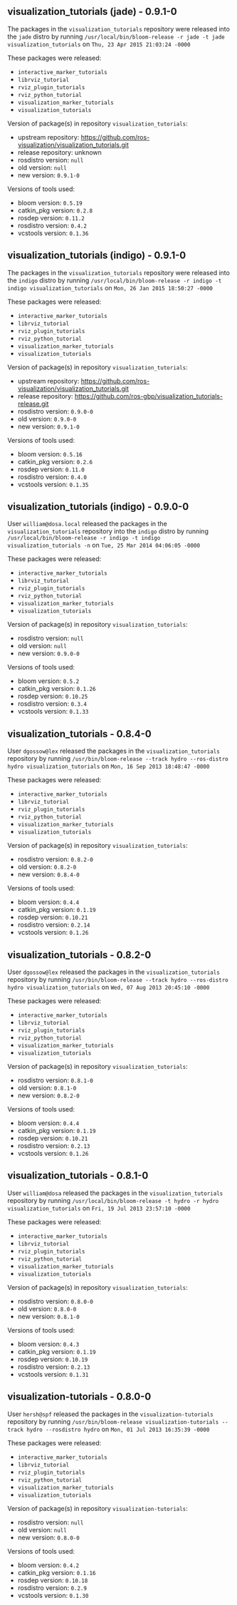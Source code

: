 ## visualization_tutorials (jade) - 0.9.1-0

The packages in the `visualization_tutorials` repository were released into the `jade` distro by running `/usr/local/bin/bloom-release -r jade -t jade visualization_tutorials` on `Thu, 23 Apr 2015 21:03:24 -0000`

These packages were released:
- `interactive_marker_tutorials`
- `librviz_tutorial`
- `rviz_plugin_tutorials`
- `rviz_python_tutorial`
- `visualization_marker_tutorials`
- `visualization_tutorials`

Version of package(s) in repository `visualization_tutorials`:
- upstream repository: https://github.com/ros-visualization/visualization_tutorials.git
- release repository: unknown
- rosdistro version: `null`
- old version: `null`
- new version: `0.9.1-0`

Versions of tools used:
- bloom version: `0.5.19`
- catkin_pkg version: `0.2.8`
- rosdep version: `0.11.2`
- rosdistro version: `0.4.2`
- vcstools version: `0.1.36`


## visualization_tutorials (indigo) - 0.9.1-0

The packages in the `visualization_tutorials` repository were released into the `indigo` distro by running `/usr/local/bin/bloom-release -r indigo -t indigo visualization_tutorials` on `Mon, 26 Jan 2015 18:50:27 -0000`

These packages were released:
- `interactive_marker_tutorials`
- `librviz_tutorial`
- `rviz_plugin_tutorials`
- `rviz_python_tutorial`
- `visualization_marker_tutorials`
- `visualization_tutorials`

Version of package(s) in repository `visualization_tutorials`:
- upstream repository: https://github.com/ros-visualization/visualization_tutorials.git
- release repository: https://github.com/ros-gbp/visualization_tutorials-release.git
- rosdistro version: `0.9.0-0`
- old version: `0.9.0-0`
- new version: `0.9.1-0`

Versions of tools used:
- bloom version: `0.5.16`
- catkin_pkg version: `0.2.6`
- rosdep version: `0.11.0`
- rosdistro version: `0.4.0`
- vcstools version: `0.1.35`


## visualization_tutorials (indigo) - 0.9.0-0

User `william@dosa.local` released the packages in the `visualization_tutorials` repository into the `indigo` distro by running `/usr/local/bin/bloom-release -r indigo -t indigo visualization_tutorials -n` on `Tue, 25 Mar 2014 04:06:05 -0000`

These packages were released:
- `interactive_marker_tutorials`
- `librviz_tutorial`
- `rviz_plugin_tutorials`
- `rviz_python_tutorial`
- `visualization_marker_tutorials`
- `visualization_tutorials`

Version of package(s) in repository `visualization_tutorials`:
- rosdistro version: `null`
- old version: `null`
- new version: `0.9.0-0`

Versions of tools used:
- bloom version: `0.5.2`
- catkin_pkg version: `0.1.26`
- rosdep version: `0.10.25`
- rosdistro version: `0.3.4`
- vcstools version: `0.1.33`


## visualization_tutorials - 0.8.4-0

User `dgossow@lex` released the packages in the `visualization_tutorials` repository by running `/usr/bin/bloom-release --track hydro --ros-distro hydro visualization_tutorials` on `Mon, 16 Sep 2013 18:48:47 -0000`

These packages were released:
- `interactive_marker_tutorials`
- `librviz_tutorial`
- `rviz_plugin_tutorials`
- `rviz_python_tutorial`
- `visualization_marker_tutorials`
- `visualization_tutorials`

Version of package(s) in repository `visualization_tutorials`:
- rosdistro version: `0.8.2-0`
- old version: `0.8.2-0`
- new version: `0.8.4-0`

Versions of tools used:
- bloom version: `0.4.4`
- catkin_pkg version: `0.1.19`
- rosdep version: `0.10.21`
- rosdistro version: `0.2.14`
- vcstools version: `0.1.26`


## visualization_tutorials - 0.8.2-0

User `dgossow@lex` released the packages in the `visualization_tutorials` repository by running `/usr/bin/bloom-release --track hydro --ros-distro hydro visualization_tutorials` on `Wed, 07 Aug 2013 20:45:10 -0000`

These packages were released:
- `interactive_marker_tutorials`
- `librviz_tutorial`
- `rviz_plugin_tutorials`
- `rviz_python_tutorial`
- `visualization_marker_tutorials`
- `visualization_tutorials`

Version of package(s) in repository `visualization_tutorials`:
- rosdistro version: `0.8.1-0`
- old version: `0.8.1-0`
- new version: `0.8.2-0`

Versions of tools used:
- bloom version: `0.4.4`
- catkin_pkg version: `0.1.19`
- rosdep version: `0.10.21`
- rosdistro version: `0.2.13`
- vcstools version: `0.1.26`


## visualization_tutorials - 0.8.1-0

User `william@dosa` released the packages in the `visualization_tutorials` repository by running `/usr/local/bin/bloom-release -t hydro -r hydro visualization_tutorials` on `Fri, 19 Jul 2013 23:57:10 -0000`

These packages were released:
- `interactive_marker_tutorials`
- `librviz_tutorial`
- `rviz_plugin_tutorials`
- `rviz_python_tutorial`
- `visualization_marker_tutorials`
- `visualization_tutorials`

Version of package(s) in repository `visualization_tutorials`:
- rosdistro version: `0.8.0-0`
- old version: `0.8.0-0`
- new version: `0.8.1-0`

Versions of tools used:
- bloom version: `0.4.3`
- catkin_pkg version: `0.1.19`
- rosdep version: `0.10.19`
- rosdistro version: `0.2.13`
- vcstools version: `0.1.31`


## visualization-tutorials - 0.8.0-0

User `hersh@spf` released the packages in the `visualization-tutorials` repository by running `/usr/bin/bloom-release visualization-tutorials --track hydro --rosdistro hydro` on `Mon, 01 Jul 2013 16:35:39 -0000`

These packages were released:
- `interactive_marker_tutorials`
- `librviz_tutorial`
- `rviz_plugin_tutorials`
- `rviz_python_tutorial`
- `visualization_marker_tutorials`
- `visualization_tutorials`

Version of package(s) in repository `visualization-tutorials`:
- rosdistro version: `null`
- old version: `null`
- new version: `0.8.0-0`

Versions of tools used:
- bloom version: `0.4.2`
- catkin_pkg version: `0.1.16`
- rosdep version: `0.10.18`
- rosdistro version: `0.2.9`
- vcstools version: `0.1.30`


